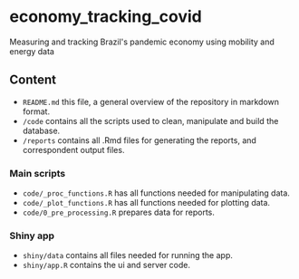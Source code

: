 # economy_tracking_covid
Measuring and tracking Brazil's pandemic economy using mobility and energy data

## Content
- `README.md` this file, a general overview of the repository in markdown format.  
- `/code` contains all the scripts used to clean, manipulate and build the database.
- `/reports` contains all .Rmd files for generating the reports, and correspondent output files.

### Main scripts
- `code/_proc_functions.R` has all functions needed for manipulating data.
- `code/_plot_functions.R` has all functions needed for plotting data.
- `code/0_pre_processing.R` prepares data for reports.

### Shiny app
- `shiny/data` contains all files needed for running the app.
- `shiny/app.R` contains the ui and server code.
